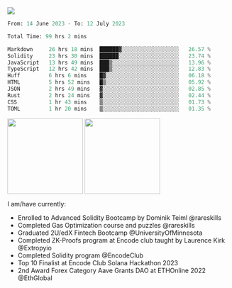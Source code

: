 <div align="left">
<div/> 

<img src="https://wakatime.com/badge/user/39656be6-a34f-44a0-8412-8ef48d72ffb1.svg" />
  
<!--START_SECTION:waka-->

```python
From: 14 June 2023 - To: 12 July 2023

Total Time: 99 hrs 2 mins

Markdown     26 hrs 18 mins  ██████▓░░░░░░░░░░░░░░░░░░   26.57 %
Solidity     23 hrs 30 mins  ██████░░░░░░░░░░░░░░░░░░░   23.74 %
JavaScript   13 hrs 49 mins  ███▒░░░░░░░░░░░░░░░░░░░░░   13.96 %
TypeScript   12 hrs 42 mins  ███▒░░░░░░░░░░░░░░░░░░░░░   12.83 %
Huff         6 hrs 6 mins    █▓░░░░░░░░░░░░░░░░░░░░░░░   06.18 %
HTML         5 hrs 52 mins   █▒░░░░░░░░░░░░░░░░░░░░░░░   05.92 %
JSON         2 hrs 49 mins   ▓░░░░░░░░░░░░░░░░░░░░░░░░   02.85 %
Rust         2 hrs 24 mins   ▓░░░░░░░░░░░░░░░░░░░░░░░░   02.44 %
CSS          1 hr 43 mins    ▒░░░░░░░░░░░░░░░░░░░░░░░░   01.73 %
TOML         1 hr 20 mins    ▒░░░░░░░░░░░░░░░░░░░░░░░░   01.35 %
```

<!--END_SECTION:waka-->
  
<img align="center" height="170" src="https://github-readme-stats-sigma-five.vercel.app/api?username=mmsaki&show_icons=true&bg_color=00000000"/>
<img align="center" height="170" src="https://github-readme-stats-sigma-five.vercel.app/api/top-langs/?username=mmsaki&count_private=true&layout=compact&langs_count=8&hide=jupyter%20notebook"/>
 
<br>
 
I am/have currently:
- Enrolled to Advanced Solidity Bootcamp by Dominik Teiml @rareskills
- Completed Gas Optimization course and puzzles @rareskills
- Graduated 2U/edX Fintech Bootcamp @UniversityOfMinnesota
- Completed ZK-Proofs program at Encode club taught by Laurence Kirk @Extropyio
- Completed Solidity program @EncodeClub
- Top 10 Finalist at Encode Club Solana Hackathon 2023
- 2nd Award Forex Category Aave Grants DAO at ETHOnline 2022 @EthGlobal
